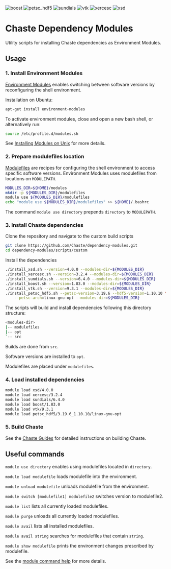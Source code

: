 ![boost](https://github.com/Chaste/dependency-modules/actions/workflows/boost.yml/badge.svg)
![petsc_hdf5](https://github.com/Chaste/dependency-modules/actions/workflows/petsc_hdf5.yml/badge.svg)
![sundials](https://github.com/Chaste/dependency-modules/actions/workflows/sundials.yml/badge.svg)
![vtk](https://github.com/Chaste/dependency-modules/actions/workflows/vtk.yml/badge.svg)
![xercesc](https://github.com/Chaste/dependency-modules/actions/workflows/xercesc.yml/badge.svg)
![xsd](https://github.com/Chaste/dependency-modules/actions/workflows/xsd.yml/badge.svg)

# Chaste Dependency Modules

Utility scripts for installing Chaste dependencies as Environment Modules.

## Usage

### 1. Install Environment Modules

[Environment Modules](https://modules.readthedocs.io/) enables switching between software versions by reconfiguring the shell environment.

Installation on Ubuntu:

``` bash
apt-get install environment-modules
```

To activate environment modules, close and open a new bash shell, or alternatively run:
```bash
source /etc/profile.d/modules.sh
```

See [Installing Modules on Unix](https://modules.readthedocs.io/en/latest/INSTALL.html) for more details.

### 2. Prepare modulefiles location

[Modulefiles](https://modules.readthedocs.io/en/latest/modulefile.html) are recipes for configuring the shell environment to access specific software versions. Environment Modules uses modulefiles from locations on `MODULEPATH`.

``` bash
MODULES_DIR=${HOME}/modules
mkdir -p ${MODULES_DIR}/modulefiles
module use ${MODULES_DIR}/modulefiles
echo "module use ${MODULES_DIR}/modulefiles" >> ${HOME}/.bashrc
```

The command `module use directory` prepends `directory` to `MODULEPATH`.

### 3. Install Chaste dependencies

Clone the repository and navigate to the custom build scripts
``` bash
git clone https://github.com/Chaste/dependency-modules.git
cd dependency-modules/scripts/custom
```

Install the dependencies
``` bash
./install_xsd.sh --version=4.0.0 --modules-dir=${MODULES_DIR}
./install_xercesc.sh --version=3.2.4 --modules-dir=${MODULES_DIR}
./install_sundials.sh --version=6.4.0 --modules-dir=${MODULES_DIR}
./install_boost.sh --version=1.83.0 --modules-dir=${MODULES_DIR}
./install_vtk.sh --version=9.3.1 --modules-dir=${MODULES_DIR}
./install_petsc_hdf5.sh --petsc-version=3.19.6 --hdf5-version=1.10.10 \
    --petsc-arch=linux-gnu-opt --modules-dir=${MODULES_DIR}
```

The scripts will build and install dependencies following this directory structure:

``` bash
<modules-dir>
|-- modulefiles
|-- opt
`-- src
```

Builds are done from `src`.

Software versions are installed to `opt`.

Modulefiles are placed under `modulefiles`.

### 4. Load installed dependencies

``` bash
module load xsd/4.0.0
module load xercesc/3.2.4
module load sundials/6.4.0
module load boost/1.83.0
module load vtk/9.3.1
module load petsc_hdf5/3.19.6_1.10.10/linux-gnu-opt
```

### 5. Build Chaste

See the [Chaste Guides](https://chaste.github.io/docs/installguides/ubuntu-package/) for detailed instructions on building Chaste.

## Useful commands

`module use directory` enables using modulefiles located in `directory`.

`module load modulefile` loads modulefile into the environment.

`module unload modulefile` unloads modulefile from the environment.

`module switch [modulefile1] modulefile2` switches version to modulefile2.

`module list` lists all currently loaded modulefiles.

`module purge` unloads all currently loaded modulefiles.

`module avail` lists all installed modulefiles.

`module avail string` searches for modulefiles that contain `string`.

`module show modulefile` prints the environment changes prescribed by modulefile.

See the [module command help](https://modules.readthedocs.io/en/latest/module.html) for more details.
